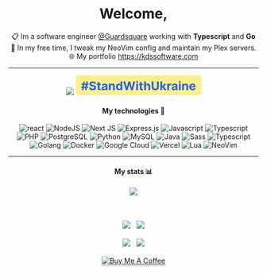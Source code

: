 <div align="center">
<h1>Welcome, </h1>

 📋 Im a software engineer [@Guardsquare](https://guardsquare.com) working with <b>Typescript</b> and <b>Go</b><br>
 🌳 In my free time, I tweak my NeoVim config and maintain my Plex servers. <br>
 🌐 My portfolio https://kdssoftware.com
 ***
 
 [![](https://komarev.com/ghpvc/?username=kdssoftware)](https://github.com/kdssoftware)
 [![#standWithUkraine](https://raw.githubusercontent.com/vshymanskyy/StandWithUkraine/e370cbde3369f18314456290ea50e6819f0f01f0/badges/StandWithUkraine.svg)](https://github.com/vshymanskyy/StandWithUkraine)

<div align="center">
 </div>
 <h4>My technologies 🤖</h4>

![react](https://img.shields.io/badge/React.js-77d4f2?logo=react&logoColor=black)
![NodeJS](https://img.shields.io/badge/Node.js-4f9640?logo=node.js&logoColor=white)
![Next JS](https://img.shields.io/badge/Next.js-black?logo=next.js&logoColor=white)
![Express.js](https://img.shields.io/badge/Express.js-404d59.svg?logo=express&logoColor=white)
![Javascript](https://img.shields.io/badge/Javascript-f7e018.svg?logo=javascript&logoColor=black)
![Typescript](https://img.shields.io/badge/Typescript-2f72bc.svg?logo=typescript&logoColor=white)
![PHP](https://img.shields.io/badge/PHP-7175aa.svg?logo=php&logoColor=white)
![PostgreSQL](https://img.shields.io/badge/PostgreSQL-2d5d88.svg?logo=postgresql&logoColor=white)
![Python](https://img.shields.io/badge/Python-2a65a2.svg?logo=python&logoColor=white)
![MySQL](https://img.shields.io/badge/MySQL-005c83.svg?logo=mysql&logoColor=white)
![Java](https://img.shields.io/badge/Java-e01e23.svg?logo=java&logoColor=white)
![Sass](https://img.shields.io/badge/SCSS-c36192.svg?logo=sass&logoColor=white)
![Typescript](https://img.shields.io/badge/Typescript-2f72bc.svg?logo=typescript&logoColor=white)
![Golang](https://img.shields.io/badge/Go-86d5e3.svg?logo=go&logoColor=black)
![Docker](https://img.shields.io/badge/Docker-238fe0.svg?logo=docker&logoColor=white)
![Google Cloud](https://img.shields.io/badge/Google%20Cloud-a4335.svg?logo=google-cloud&logoColor=white)
![Vercel](https://img.shields.io/badge/Vercel-000000.svg?logo=vercel&logoColor=white)
![Lua](https://img.shields.io/badge/Lua-030381.svg?logo=lua&logoColor=white)
![NeoVim](https://img.shields.io/badge/NeoVim-57a241.svg?logo=neovim&logoColor=white)
 
 ***
 <div align="center">
 <h4>My stats 📊</h4>
 </div>
 
 [![](https://www.codewars.com/users/kdssoftware/badges/large)](https://www.codewars.com/users/kdssoftware)
 
</div>
<div align="center">
 <br /> &nbsp; <br />
 <img src="https://github-readme-stats.vercel.app/api/top-langs/?username=kdssoftware&show_icons=true&layout=compact&langs_count=8&hide=css,html,pug,php,scss" height="200px"/>
 &nbsp;
 <img src="https://github-readme-stats.vercel.app/api?username=kdssoftware&show_icons=true&hide=stars_private=true" height="200px" />
 <br /> &nbsp; <br />
   <img src="http://github-readme-streak-stats.herokuapp.com/?user=kdssoftware&hide_border=true&date_format=M%20j%5B%2C%20Y%5D" height="200px"/>
   &nbsp;
    <img src="https://leetcode.card.workers.dev/?username=kdssoftware" height="200px" />
<br /> &nbsp; <br />
 <a href="https://www.buymeacoffee.com/kdssoftware" target="_blank"><img src="https://www.buymeacoffee.com/assets/img/custom_images/orange_img.png" alt="Buy Me A Coffee" style="height: 41px !important;width: 174px !important;box-shadow: 0px 3px 2px 0px rgba(190, 190, 190, 0.5) !important;-webkit-box-shadow: 0px 3px 2px 0px rgba(190, 190, 190, 0.5) !important;" ></a>

</div>

